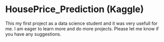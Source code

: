 # HousePrice_Prediction (Kaggle)
This my first project as a data science student and it was very usefull for me.
I am eager to learn more and do more projects.
Please let me know if you have any suggestions.
